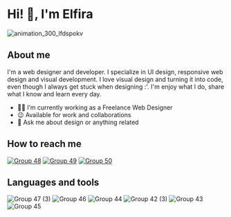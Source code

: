 # Hi! 👋, I'm Elfira

![animation_300_lfdspokv](https://user-images.githubusercontent.com/91236883/226098780-90390f59-ba5a-407c-8a1d-9c10a22c73b0.gif)

## About me
I'm a web designer and developer. I specialize in UI design, responsive web design and visual development. I love visual design and turning it into code, even though I always get stuck when designing :'. I'm enjoy what I do, share what I know and learn every day.

- 🐱‍💻 I’m currently working as a Freelance Web Designer
- 😉 Available for work and collaborations
- 💬 Ask me about design or anything related

## How to reach me
<a href="https://dribbble.com/ilmaelfiraa">![Group 48](https://user-images.githubusercontent.com/91236883/226100582-68d30feb-a199-47ad-94ac-d644d056ceb4.svg)</a>
<a href="https://www.linkedin.com/in/ilmaelfiraa/">![Group 49](https://user-images.githubusercontent.com/91236883/226100702-9756896b-e358-4db4-b145-30fee97b31bb.svg)</a>
<a href="https://www.youtube.com/@ilmaelfiraa">![Group 50](https://user-images.githubusercontent.com/91236883/226100832-ef5c55e0-492f-46a0-a31a-d34e07ceb9c8.svg)</a>

## Languages and tools
![Group 47 (3)](https://user-images.githubusercontent.com/91236883/226100455-88c79844-aca9-4ba7-a5cc-80717f9dd514.svg)
![Group 46](https://user-images.githubusercontent.com/91236883/226100197-50f618c0-276d-40c4-9205-5e6034500d07.svg)
![Group 44](https://user-images.githubusercontent.com/91236883/226099967-aeda7007-24ab-40c0-88ff-9bf7959af4a0.svg)
![Group 42 (3)](https://user-images.githubusercontent.com/91236883/226099820-36a28075-4baf-4b73-a239-639b08537406.svg)
![Group 43](https://user-images.githubusercontent.com/91236883/226099901-183cf91e-c61a-4fde-957b-4ff0153f4a61.svg)
![Group 45](https://user-images.githubusercontent.com/91236883/226100099-42c37802-d7eb-4add-a41a-76f39fb02de7.svg)
